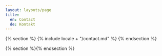 ```yaml
---
layout: layouts/page
title:
  en: Contact
  de: Kontakt
---
```


{% section %}
{% include locale + "/contact.md" %}
{% endsection %}

{% section %}{% endsection %}
